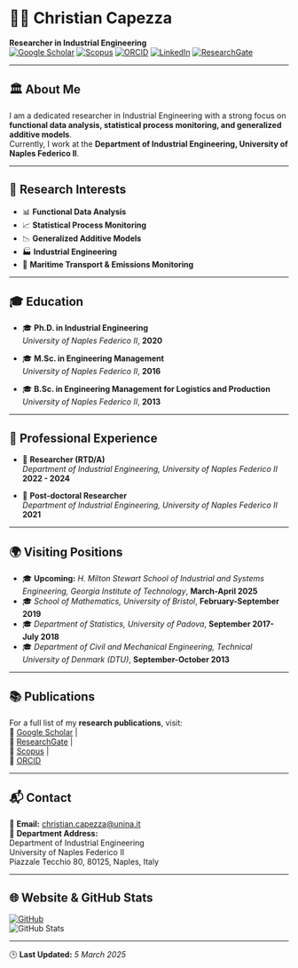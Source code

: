 # 👨‍🔬 Christian Capezza

**Researcher in Industrial Engineering**  
[![Google Scholar](https://img.shields.io/badge/Google_Scholar-4285F4?style=for-the-badge&logo=googlescholar&logoColor=white)](https://scholar.google.it/citations?user=bqPX08wAAAAJ&hl=it&oi=ao)
[![Scopus](https://img.shields.io/badge/Scopus-FF6C00?style=for-the-badge&logo=scopus&logoColor=white)](https://www.scopus.com/authid/detail.uri?authorId=57195714938)
[![ORCID](https://img.shields.io/badge/ORCID-A6CE39?style=for-the-badge&logo=orcid&logoColor=white)](https://orcid.org/0000-0002-8358-4800)
[![LinkedIn](https://img.shields.io/badge/LinkedIn-0A66C2?style=for-the-badge&logo=linkedin&logoColor=white)](https://www.linkedin.com/in/christiancapezza/)
[![ResearchGate](https://img.shields.io/badge/ResearchGate-00CCBB?style=for-the-badge&logo=researchgate&logoColor=white)](https://www.researchgate.net/profile/Christian-Capezza?ev=hdr_xprf)

---

## 🏛️ About Me
I am a dedicated researcher in Industrial Engineering with a strong focus on **functional data analysis, statistical process monitoring, and generalized additive models**.  
Currently, I work at the **Department of Industrial Engineering, University of Naples Federico II**.

---

## 🔬 Research Interests
- 📊 **Functional Data Analysis**
- 📈 **Statistical Process Monitoring**
- 📉 **Generalized Additive Models**
- 🏭 **Industrial Engineering**
- 🚢 **Maritime Transport & Emissions Monitoring**

---

## 🎓 Education
- 🎓 **Ph.D. in Industrial Engineering**  
  *University of Naples Federico II*, **2020**

- 🎓 **M.Sc. in Engineering Management**  
  *University of Naples Federico II*, **2016**

- 🎓 **B.Sc. in Engineering Management for Logistics and Production**  
  *University of Naples Federico II*, **2013**

---

## 💼 Professional Experience
- 🏢 **Researcher (RTD/A)**  
  *Department of Industrial Engineering, University of Naples Federico II*  
  **2022 - 2024**

- 🔬 **Post-doctoral Researcher**  
  *Department of Industrial Engineering, University of Naples Federico II*  
  **2021**

---

## 🌍 Visiting Positions
- 🎓 **Upcoming:** *H. Milton Stewart School of Industrial and Systems Engineering, Georgia Institute of Technology*, **March-April 2025**
- 🎓 *School of Mathematics, University of Bristol*, **February-September 2019**
- 🎓 *Department of Statistics, University of Padova*, **September 2017-July 2018**
- 🎓 *Department of Civil and Mechanical Engineering, Technical University of Denmark (DTU)*, **September-October 2013**

---

## 📚 Publications
For a full list of my **research publications**, visit:  
🔗 [Google Scholar](https://scholar.google.it/citations?user=bqPX08wAAAAJ&hl=it&oi=ao) |  
🔗 [ResearchGate](https://www.researchgate.net/profile/Christian-Capezza?ev=hdr_xprf) |  
🔗 [Scopus](https://www.scopus.com/authid/detail.uri?authorId=57195714938) |  
🔗 [ORCID](https://orcid.org/0000-0002-8358-4800)

---

## 📬 Contact
📧 **Email:** [christian.capezza@unina.it](mailto:christian.capezza@unina.it)  
🏢 **Department Address:**  
   Department of Industrial Engineering  
   University of Naples Federico II  
   Piazzale Tecchio 80, 80125, Naples, Italy  

---

## 🌐 Website & GitHub Stats
[![GitHub](https://img.shields.io/badge/My%20Website-Visit-blue?style=for-the-badge)](https://capezza.github.io/)  
![GitHub Stats](https://github-readme-stats.vercel.app/api?username=capezza&show_icons=true&theme=default)

---

🕒 **Last Updated:** *5 March 2025*
